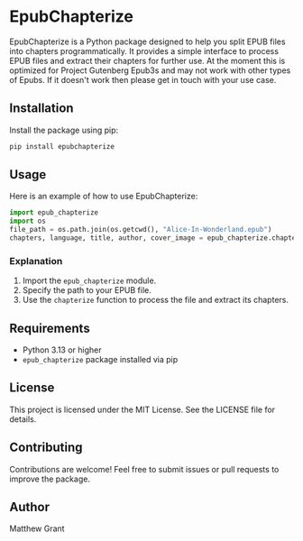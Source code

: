# EpubChapterize

EpubChapterize is a Python package designed to help you split EPUB files into chapters programmatically. It provides a simple interface to process EPUB files and extract their chapters for further use. At the moment this is optimized for Project Gutenberg Epub3s and may not work with other types of Epubs. If it doesn't work then please get in touch with your use case.

## Installation

Install the package using pip:

```bash
pip install epubchapterize
```

## Usage

Here is an example of how to use EpubChapterize:

```python
import epub_chapterize
import os
file_path = os.path.join(os.getcwd(), "Alice-In-Wonderland.epub")
chapters, language, title, author, cover_image = epub_chapterize.chapterize(file_path)
```
### Explanation

1. Import the `epub_chapterize` module.
2. Specify the path to your EPUB file.
3. Use the `chapterize` function to process the file and extract its chapters.

## Requirements

- Python 3.13 or higher
- `epub_chapterize` package installed via pip

## License

This project is licensed under the MIT License. See the LICENSE file for details.

## Contributing

Contributions are welcome! Feel free to submit issues or pull requests to improve the package.

## Author

Matthew Grant  